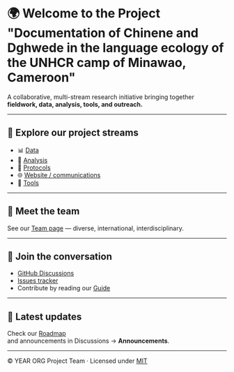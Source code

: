 # 🌍 Welcome to the Project "Documentation of Chinene and Dghwede in the language ecology of the UNHCR camp of Minawao, Cameroon"

A collaborative, multi-stream research initiative bringing together  
**fieldwork, data, analysis, tools, and outreach.**

---

## 🔗 Explore our project streams
- 📊 [Data](https://github.com/ORG/project-data)  
- 🧮 [Analysis](https://github.com/ORG/project-analysis)  
- 📝 [Protocols](https://github.com/ORG/project-protocols)  
- 🌐 [Website / communications](https://github.com/ORG/project-website)  
- 🧰 [Tools](https://github.com/ORG/project-tools)

---

## 👥 Meet the team
See our [Team page](team.md) — diverse, international, interdisciplinary.  

---

## 💬 Join the conversation
- [GitHub Discussions](https://github.com/ORG/project-meta/discussions)  
- [Issues tracker](https://github.com/ORG/project-meta/issues)  
- Contribute by reading our [Guide](https://github.com/ORG/project-meta/blob/main/CONTRIBUTING.md)

---

## 📅 Latest updates
Check our [Roadmap](https://github.com/ORG/project-meta/projects)  
and announcements in Discussions → **Announcements**.

---

© YEAR ORG Project Team · Licensed under [MIT](LICENSE)